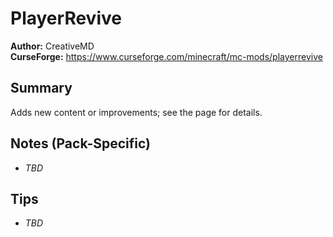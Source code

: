 # PlayerRevive

**Author:** CreativeMD  
**CurseForge:** https://www.curseforge.com/minecraft/mc-mods/playerrevive

## Summary
Adds new content or improvements; see the page for details.

## Notes (Pack-Specific)
- _TBD_

## Tips
- _TBD_

